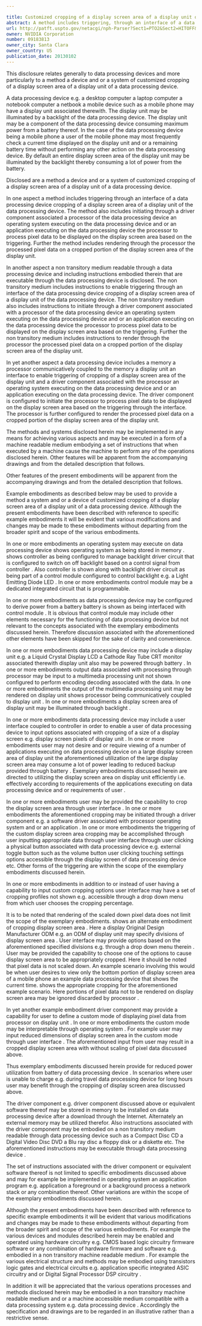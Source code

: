 ```yaml
---

title: Customized cropping of a display screen area of a display unit of a data processing device
abstract: A method includes triggering, through an interface of a data processing device, cropping of a display screen area of a display unit of the data processing device. The method also includes initiating, through a driver component associated a processor of the data processing device, an operating system executing on the data processing device and/or an application executing on the data processing device, the processor to process pixel data to be displayed on the display screen area based on the triggering. Further, the method includes rendering, through the processor, the processed pixel data on a cropped portion of the display screen area of the display unit.
url: http://patft.uspto.gov/netacgi/nph-Parser?Sect1=PTO2&Sect2=HITOFF&p=1&u=%2Fnetahtml%2FPTO%2Fsearch-adv.htm&r=1&f=G&l=50&d=PALL&S1=09183813&OS=09183813&RS=09183813
owner: NVIDIA Corporation
number: 09183813
owner_city: Santa Clara
owner_country: US
publication_date: 20130102
---
```

This disclosure relates generally to data processing devices and more particularly to a method a device and or a system of customized cropping of a display screen area of a display unit of a data processing device.

A data processing device e.g. a desktop computer a laptop computer a notebook computer a netbook a mobile device such as a mobile phone may have a display unit associated therewith. The display unit may be illuminated by a backlight of the data processing device. The display unit may be a component of the data processing device consuming maximum power from a battery thereof. In the case of the data processing device being a mobile phone a user of the mobile phone may most frequently check a current time displayed on the display unit and or a remaining battery time without performing any other action on the data processing device. By default an entire display screen area of the display unit may be illuminated by the backlight thereby consuming a lot of power from the battery.

Disclosed are a method a device and or a system of customized cropping of a display screen area of a display unit of a data processing device.

In one aspect a method includes triggering through an interface of a data processing device cropping of a display screen area of a display unit of the data processing device. The method also includes initiating through a driver component associated a processor of the data processing device an operating system executing on the data processing device and or an application executing on the data processing device the processor to process pixel data to be displayed on the display screen area based on the triggering. Further the method includes rendering through the processor the processed pixel data on a cropped portion of the display screen area of the display unit.

In another aspect a non transitory medium readable through a data processing device and including instructions embodied therein that are executable through the data processing device is disclosed. The non transitory medium includes instructions to enable triggering through an interface of the data processing device cropping of a display screen area of a display unit of the data processing device. The non transitory medium also includes instructions to initiate through a driver component associated with a processor of the data processing device an operating system executing on the data processing device and or an application executing on the data processing device the processor to process pixel data to be displayed on the display screen area based on the triggering. Further the non transitory medium includes instructions to render through the processor the processed pixel data on a cropped portion of the display screen area of the display unit.

In yet another aspect a data processing device includes a memory a processor communicatively coupled to the memory a display unit an interface to enable triggering of cropping of a display screen area of the display unit and a driver component associated with the processor an operating system executing on the data processing device and or an application executing on the data processing device. The driver component is configured to initiate the processor to process pixel data to be displayed on the display screen area based on the triggering through the interface. The processor is further configured to render the processed pixel data on a cropped portion of the display screen area of the display unit.

The methods and systems disclosed herein may be implemented in any means for achieving various aspects and may be executed in a form of a machine readable medium embodying a set of instructions that when executed by a machine cause the machine to perform any of the operations disclosed herein. Other features will be apparent from the accompanying drawings and from the detailed description that follows.

Other features of the present embodiments will be apparent from the accompanying drawings and from the detailed description that follows.

Example embodiments as described below may be used to provide a method a system and or a device of customized cropping of a display screen area of a display unit of a data processing device. Although the present embodiments have been described with reference to specific example embodiments it will be evident that various modifications and changes may be made to these embodiments without departing from the broader spirit and scope of the various embodiments.

In one or more embodiments an operating system may execute on data processing device shows operating system as being stored in memory . shows controller as being configured to manage backlight driver circuit that is configured to switch on off backlight based on a control signal from controller . Also controller is shown along with backlight driver circuit as being part of a control module configured to control backlight e.g. a Light Emitting Diode LED . In one or more embodiments control module may be a dedicated integrated circuit that is programmable.

In one or more embodiments as data processing device may be configured to derive power from a battery battery is shown as being interfaced with control module . It is obvious that control module may include other elements necessary for the functioning of data processing device but not relevant to the concepts associated with the exemplary embodiments discussed herein. Therefore discussion associated with the aforementioned other elements have been skipped for the sake of clarity and convenience.

In one or more embodiments data processing device may include a display unit e.g. a Liquid Crystal Display LCD a Cathode Ray Tube CRT monitor associated therewith display unit also may be powered through battery . In one or more embodiments output data associated with processing through processor may be input to a multimedia processing unit not shown configured to perform encoding decoding associated with the data. In one or more embodiments the output of the multimedia processing unit may be rendered on display unit shows processor being communicatively coupled to display unit . In one or more embodiments a display screen area of display unit may be illuminated through backlight .

In one or more embodiments data processing device may include a user interface coupled to controller in order to enable a user of data processing device to input options associated with cropping of a size of a display screen e.g. display screen pixels of display unit . In one or more embodiments user may not desire and or require viewing of a number of applications executing on data processing device on a large display screen area of display unit the aforementioned utilization of the large display screen area may consume a lot of power leading to reduced backup provided through battery . Exemplary embodiments discussed herein are directed to utilizing the display screen area on display unit efficiently i.e. effectively according to requirements of the applications executing on data processing device and or requirements of user .

In one or more embodiments user may be provided the capability to crop the display screen area through user interface . In one or more embodiments the aforementioned cropping may be initiated through a driver component e.g. a software driver associated with processor operating system and or an application . In one or more embodiments the triggering of the custom display screen area cropping may be accomplished through user inputting appropriate data through user interface through user clicking a physical button associated with data processing device e.g. external toggle button such as the volume button user clicking touching settings options accessible through the display screen of data processing device etc. Other forms of the triggering are within the scope of the exemplary embodiments discussed herein.

In one or more embodiments in addition to or instead of user having a capability to input custom cropping options user interface may have a set of cropping profiles not shown e.g. accessible through a drop down menu from which user chooses the cropping percentage.

It is to be noted that rendering of the scaled down pixel data does not limit the scope of the exemplary embodiments. shows an alternate embodiment of cropping display screen area . Here a display Original Design Manufacturer ODM e.g. an ODM of display unit may specify divisions of display screen area . User interface may provide options based on the aforementioned specified divisions e.g. through a drop down menu therein . User may be provided the capability to choose one of the options to cause display screen area to be appropriately cropped. Here it should be noted that pixel data is not scaled down. An example scenario involving this would be when user desires to view only the bottom portion of display screen area of a mobile phone an example data processing device that shows the current time. shows the appropriate cropping for the aforementioned example scenario. Here portions of pixel data not to be rendered on display screen area may be ignored discarded by processor .

In yet another example embodiment driver component may provide a capability for user to define a custom mode of displaying pixel data from processor on display unit . In one or more embodiments the custom mode may be interpretable through operating system . For example user may input reduced dimensions of display screen area in the custom mode through user interface . The aforementioned input from user may result in a cropped display screen area with without scaling of pixel data discussed above.

Thus exemplary embodiments discussed herein provide for reduced power utilization from battery of data processing device . In scenarios where user is unable to charge e.g. during travel data processing device for long hours user may benefit through the cropping of display screen area discussed above.

The driver component e.g. driver component discussed above or equivalent software thereof may be stored in memory to be installed on data processing device after a download through the Internet. Alternately an external memory may be utilized therefor. Also instructions associated with the driver component may be embodied on a non transitory medium readable through data processing device such as a Compact Disc CD a Digital Video Disc DVD a Blu ray disc a floppy disk or a diskette etc. The aforementioned instructions may be executable through data processing device .

The set of instructions associated with the driver component or equivalent software thereof is not limited to specific embodiments discussed above and may for example be implemented in operating system an application program e.g. application a foreground or a background process a network stack or any combination thereof. Other variations are within the scope of the exemplary embodiments discussed herein.

Although the present embodiments have been described with reference to specific example embodiments it will be evident that various modifications and changes may be made to these embodiments without departing from the broader spirit and scope of the various embodiments. For example the various devices and modules described herein may be enabled and operated using hardware circuitry e.g. CMOS based logic circuitry firmware software or any combination of hardware firmware and software e.g. embodied in a non transitory machine readable medium . For example the various electrical structure and methods may be embodied using transistors logic gates and electrical circuits e.g. application specific integrated ASIC circuitry and or Digital Signal Processor DSP circuitry .

In addition it will be appreciated that the various operations processes and methods disclosed herein may be embodied in a non transitory machine readable medium and or a machine accessible medium compatible with a data processing system e.g. data processing device . Accordingly the specification and drawings are to be regarded in an illustrative rather than a restrictive sense.

